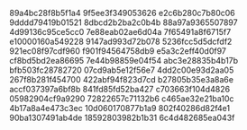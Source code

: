 89a4bc28f8b5f1a4
9f5ee3f349053626
e2c6b280c7b80c06
9dddd79419b01521
8dbcd2b2ba2c0b4b
88a97a9365507897
4d99136c95ce5cc0
7e88eab02ae6d04a
7f65491a8f6715f7
e10000160a549228
9147ad993d72b078
5236fcc5d5dcfdf2
921ec08f97cdf960
f901f94564758db9
e5a3c2eff40d0f97
cf8bd5bd2ea86695
7e44b98859e04f54
abc3e28835b4b17b
bfb503fc28782720
07cd9ab5e12f56e7
4dd2c00e93d2aa05
267f8b281f454700
422abf94f823d7cd
b27805b35e3a8a6e
accf037397a6bf8b
841fd85fd52ba427
c703663f104d4826
05982904cf9a9290
72822657c71132b6
c465ae32e21ba10c
4b17a8a4e473c3ec
10d060170877b1a9
802f40286d82f4e1
90ba1307491ab4de
18592803982b1b31
6c4d482685ea043f
